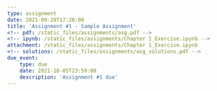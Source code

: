 ```yaml
---
type: assignment
date: 2021-09-28T17:28:00
title: 'Assignment #1 - Sample Assignment'
<!-- pdf: /static_files/assignments/asg.pdf -->
<!-- ipynb: /static_files/assignments/Chapter 1_Exercise.ipynb -->
attachment: /static_files/assignments/Chapter 1_Exercise.ipynb
<!-- solutions: /static_files/assignments/asg_solutions.pdf -->
due_event: 
    type: due
    date: 2021-10-05T23:59:00
    description: 'Assignment #1 due'
---
```


